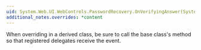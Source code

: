 ```yaml
---
uid: System.Web.UI.WebControls.PasswordRecovery.OnVerifyingAnswer(System.Web.UI.WebControls.LoginCancelEventArgs)
additional_notes.overrides: *content
---
```


<p>When overriding <xref href="System.Web.UI.WebControls.PasswordRecovery.OnVerifyingAnswer(System.Web.UI.WebControls.LoginCancelEventArgs)"></xref> in a derived class, be sure to call the base class's <xref href="System.Web.UI.WebControls.PasswordRecovery.OnVerifyingAnswer(System.Web.UI.WebControls.LoginCancelEventArgs)"></xref> method so that registered delegates receive the event.</p>


